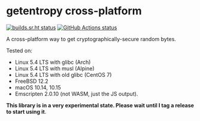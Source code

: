 # getentropy cross-platform

[![builds.sr.ht status](https://builds.sr.ht/~aman/xp-getentropy.svg)](https://builds.sr.ht/~aman/xp-getentropy?)
[![GitHub Actions status](https://github.com/a-vrma/xp-getentropy/workflows/GitHub%20CI/badge.svg)](https://github.com/a-vrma/xp-getentropy/actions)

A cross-platform way to get cryptographically-secure random bytes.

Tested on:

- Linux 5.4 LTS with glibc (Arch)
- Linux 5.4 LTS with musl (Alpine)
- Linux 5.4 LTS with old glibc (CentOS 7)
- FreeBSD 12.2
- macOS 10.14, 10.15
- Emscripten 2.0.10 (not WASM, just the JS output).

**This library is in a very experimental state. Please wait until I tag a
release to start using it**.
